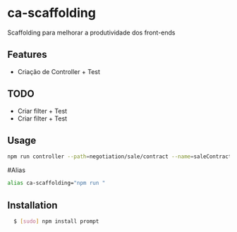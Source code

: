 # ca-scaffolding
Scaffolding para melhorar a produtividade dos front-ends

## Features

* Criação de Controller + Test

## TODO

* Criar filter + Test
* Criar filter + Test

## Usage
``` bash
npm run controller --path=negotiation/sale/contract --name=saleContractPreview
```

#Alias
``` bash
alias ca-scaffolding="npm run "
```

## Installation

``` bash
  $ [sudo] npm install prompt
```
